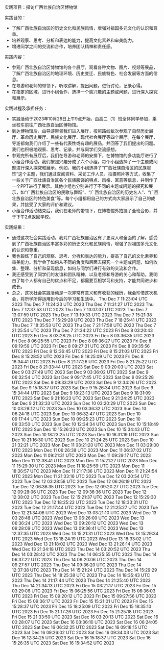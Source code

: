 实践项目：探访广西壮族自治区博物馆

实践目的：
- 了解广西壮族自治区的历史文化和民族风情，增强对祖国多元文化的认识和尊重。
- 培养观察、思考、分析和表达的能力，提高文化素养和审美能力。
- 增进同学之间的交流和合作，培养团队精神和责任感。

实践内容：
- 参观广西壮族自治区博物馆的各个展厅，观看各种文物、图片、视频等展品，了解广西壮族自治区的地理环境、历史变迁、民族特色、社会发展等方面的信息。
- 在导游和老师的带领下，听取讲解，提出问题，进行讨论，记录心得。
- 在指定的区域，进行小组合作，选择一个感兴趣的主题或问题，进行深入探究和展示。

实践过程及承担任务：
- 实践活动于2023年10月28日上午9点开始，由高二（1）班全体同学参加，乘坐校车前往广西壮族自治区博物馆。
- 到达博物馆后，由导游带领我们进入展厅，按照路线依次参观了自然历史展厅、革命历史展厅、民族文化展厅、现代社会展厅等四个展厅。在每个展厅，导游都向我们介绍了一些有代表性或有趣的展品，并回答了我们提出的问题。我们也积极地观察、思考、记录，并与同学们交流感想。
- 参观完所有展厅后，我们在导游和老师的安排下，在博物馆的多功能厅进行了小组合作活动。我们按照兴趣分成了六个小组，每个小组选择了一个主题或问题进行深入探究和展示。例如，我的小组选择了“广西壮族自治区的民族服饰”这个主题，我们通过查阅资料、采访工作人员、拍摄照片等方式，收集了一些关于广西壮族自治区各个民族服饰的特点、风格、寓意等信息，并制作了一个PPT进行了展示。其他小组也分别进行了不同的主题或问题的探究和展示，如“广西壮族自治区的民歌与舞蹈”、“广西壮族自治区的历史名人”、“广西壮族自治区的特色美食”等。每个小组都用自己的方式向大家展示了自己的成果，并接受了大家的评价和建议。
- 小组合作活动结束后，我们在老师的带领下，在博物馆外拍摄了全班合影，并于下午2点返回学校。

实践结果：
- 通过这次社会实践活动，我对广西壮族自治区有了更深入和全面的了解，感受到了广西壮族自治区丰富多彩的历史文化和民族风情，增强了对祖国多元文化的认识和尊重。
- 我也锻炼了自己的观察、思考、分析和表达的能力，提高了自己的文化素养和审美能力。我学会了如何从不同的角度和层面去探究一个主题或问题，如何收集、整理、分析和呈现信息，如何与同学们进行有效的交流和合作。
- 我还感受到了同学们的友谊和团队精神，以及老师和导游的关心和帮助。我明白了每个人都有自己的优点和不足，都需要互相学习和支持，才能共同进步和成长。
- 总之，这次社会实践活动是一次非常有意义和有收获的经历，我会珍惜这次机会，将所学所得运用到今后的学习和生活中。
Thu Dec  7 11:23:04 UTC 2023
Thu Dec  7 11:24:23 UTC 2023
Thu Dec  7 11:31:27 UTC 2023
Thu Dec  7 12:37:53 UTC 2023
Thu Dec  7 13:07:07 UTC 2023
Thu Dec  7 13:07:59 UTC 2023
Thu Dec  7 13:19:33 UTC 2023
Thu Dec  7 15:21:38 UTC 2023
Thu Dec  7 15:29:28 UTC 2023
Thu Dec  7 18:25:41 UTC 2023
Thu Dec  7 18:35:53 UTC 2023
Thu Dec  7 21:17:58 UTC 2023
Thu Dec  7 21:25:54 UTC 2023
Thu Dec  7 21:34:22 UTC 2023
Fri Dec  8 03:20:43 UTC 2023
Fri Dec  8 03:28:25 UTC 2023
Fri Dec  8 03:36:35 UTC 2023
Fri Dec  8 06:25:55 UTC 2023
Fri Dec  8 06:36:27 UTC 2023
Fri Dec  8 09:19:56 UTC 2023
Fri Dec  8 09:27:31 UTC 2023
Fri Dec  8 09:35:56 UTC 2023
Fri Dec  8 12:36:45 UTC 2023
Fri Dec  8 15:21:03 UTC 2023
Fri Dec  8 15:28:52 UTC 2023
Fri Dec  8 18:25:09 UTC 2023
Fri Dec  8 18:34:41 UTC 2023
Fri Dec  8 21:17:26 UTC 2023
Fri Dec  8 21:25:22 UTC 2023
Fri Dec  8 21:33:44 UTC 2023
Sat Dec  9 03:20:03 UTC 2023
Sat Dec  9 03:27:49 UTC 2023
Sat Dec  9 03:36:02 UTC 2023
Sat Dec  9 06:32:54 UTC 2023
Sat Dec  9 09:17:45 UTC 2023
Sat Dec  9 09:25:28 UTC 2023
Sat Dec  9 09:33:29 UTC 2023
Sat Dec  9 12:34:26 UTC 2023
Sat Dec  9 15:18:37 UTC 2023
Sat Dec  9 15:26:34 UTC 2023
Sat Dec  9 15:34:44 UTC 2023
Sat Dec  9 18:23:13 UTC 2023
Sat Dec  9 18:31:09 UTC 2023
Sat Dec  9 21:16:23 UTC 2023
Sat Dec  9 21:24:25 UTC 2023
Sat Dec  9 21:32:33 UTC 2023
Sun Dec 10 03:20:29 UTC 2023
Sun Dec 10 03:28:12 UTC 2023
Sun Dec 10 03:36:32 UTC 2023
Sun Dec 10 06:24:18 UTC 2023
Sun Dec 10 06:32:47 UTC 2023
Sun Dec 10 09:17:44 UTC 2023
Sun Dec 10 09:25:23 UTC 2023
Sun Dec 10 09:33:50 UTC 2023
Sun Dec 10 12:34:34 UTC 2023
Sun Dec 10 15:18:49 UTC 2023
Sun Dec 10 15:26:23 UTC 2023
Sun Dec 10 15:34:43 UTC 2023
Sun Dec 10 18:23:25 UTC 2023
Sun Dec 10 18:31:19 UTC 2023
Sun Dec 10 21:16:30 UTC 2023
Sun Dec 10 21:24:25 UTC 2023
Sun Dec 10 21:32:21 UTC 2023
Mon Dec 11 03:21:20 UTC 2023
Mon Dec 11 03:29:00 UTC 2023
Mon Dec 11 06:26:38 UTC 2023
Mon Dec 11 06:37:02 UTC 2023
Mon Dec 11 09:21:31 UTC 2023
Mon Dec 11 09:29:17 UTC 2023
Mon Dec 11 12:38:41 UTC 2023
Mon Dec 11 15:21:27 UTC 2023
Mon Dec 11 15:29:30 UTC 2023
Mon Dec 11 18:25:59 UTC 2023
Mon Dec 11 18:36:57 UTC 2023
Mon Dec 11 21:17:36 UTC 2023
Mon Dec 11 21:24:54 UTC 2023
Mon Dec 11 21:33:16 UTC 2023
Tue Dec 12 03:20:54 UTC 2023
Tue Dec 12 03:28:58 UTC 2023
Tue Dec 12 06:26:19 UTC 2023
Tue Dec 12 06:36:35 UTC 2023
Tue Dec 12 09:20:27 UTC 2023
Tue Dec 12 09:28:06 UTC 2023
Tue Dec 12 09:36:36 UTC 2023
Tue Dec 12 12:38:02 UTC 2023
Tue Dec 12 15:21:37 UTC 2023
Tue Dec 12 15:29:30 UTC 2023
Tue Dec 12 18:25:22 UTC 2023
Tue Dec 12 18:33:31 UTC 2023
Tue Dec 12 21:17:44 UTC 2023
Tue Dec 12 21:25:27 UTC 2023
Tue Dec 12 21:34:08 UTC 2023
Wed Dec 13 03:21:10 UTC 2023
Wed Dec 13 03:28:48 UTC 2023
Wed Dec 13 06:26:00 UTC 2023
Wed Dec 13 06:36:24 UTC 2023
Wed Dec 13 09:20:12 UTC 2023
Wed Dec 13 09:28:09 UTC 2023
Wed Dec 13 09:36:41 UTC 2023
Wed Dec 13 12:37:35 UTC 2023
Wed Dec 13 15:21:31 UTC 2023
Wed Dec 13 15:29:34 UTC 2023
Wed Dec 13 18:24:19 UTC 2023
Wed Dec 13 18:33:02 UTC 2023
Wed Dec 13 21:18:02 UTC 2023
Wed Dec 13 21:26:14 UTC 2023
Wed Dec 13 21:34:18 UTC 2023
Thu Dec 14 03:20:52 UTC 2023
Thu Dec 14 03:28:42 UTC 2023
Thu Dec 14 06:25:55 UTC 2023
Thu Dec 14 06:37:22 UTC 2023
Thu Dec 14 09:20:06 UTC 2023
Thu Dec 14 09:27:57 UTC 2023
Thu Dec 14 09:36:20 UTC 2023
Thu Dec 14 12:37:38 UTC 2023
Thu Dec 14 15:21:24 UTC 2023
Thu Dec 14 15:29:29 UTC 2023
Thu Dec 14 18:25:38 UTC 2023
Thu Dec 14 18:35:43 UTC 2023
Thu Dec 14 21:17:44 UTC 2023
Thu Dec 14 21:25:40 UTC 2023
Thu Dec 14 21:34:13 UTC 2023
Fri Dec 15 03:21:17 UTC 2023
Fri Dec 15 03:29:06 UTC 2023
Fri Dec 15 06:25:56 UTC 2023
Fri Dec 15 06:36:03 UTC 2023
Fri Dec 15 09:20:12 UTC 2023
Fri Dec 15 09:27:56 UTC 2023
Fri Dec 15 09:36:17 UTC 2023
Fri Dec 15 15:21:01 UTC 2023
Fri Dec 15 15:28:37 UTC 2023
Fri Dec 15 18:25:09 UTC 2023
Fri Dec 15 18:35:10 UTC 2023
Fri Dec 15 21:17:26 UTC 2023
Fri Dec 15 21:25:18 UTC 2023
Fri Dec 15 21:33:50 UTC 2023
Sat Dec 16 03:20:13 UTC 2023
Sat Dec 16 03:28:07 UTC 2023
Sat Dec 16 03:36:10 UTC 2023
Sat Dec 16 06:24:05 UTC 2023
Sat Dec 16 06:32:25 UTC 2023
Sat Dec 16 09:18:15 UTC 2023
Sat Dec 16 09:26:02 UTC 2023
Sat Dec 16 09:34:03 UTC 2023
Sat Dec 16 12:34:25 UTC 2023
Sat Dec 16 15:18:37 UTC 2023
Sat Dec 16 15:26:35 UTC 2023
Sat Dec 16 15:34:52 UTC 2023
